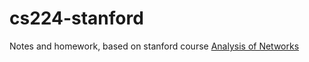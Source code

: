 # cs224-stanford
Notes and homework, based on stanford course [Analysis of Networks](http://web.stanford.edu/class/cs224w/)
